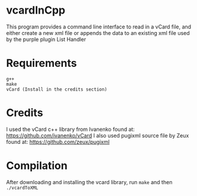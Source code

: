 # vcardInCpp
This program provides a command line interface to read in a vCard file, and either create a new xml file or appends the data to an existing xml file used
by the purple plugin List Handler
# Requirements
```
g++
make
vCard (Install in the credits section)
```
# Credits
I used the vCard c++ library from Ivanenko found at: https://github.com/ivanenko/vCard
I also used pugixml source file by Zeux found at: https://github.com/zeux/pugixml
# Compilation
After downloading and installing the vcard library, run `make` and then `./vcardToXML`
